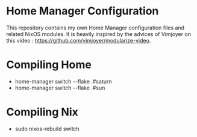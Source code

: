 # Home Manager Configuration

This repository contains my own Home Manager configuration files and related NixOS modules.
It is heavily inspired by the advices of Vimjoyer on this video : https://github.com/vimjoyer/modularize-video.

# Compiling Home

- home-manager switch --flake .#saturn
- home-manager switch --flake .#sun

# Compiling Nix

- sudo nixos-rebuild switch
